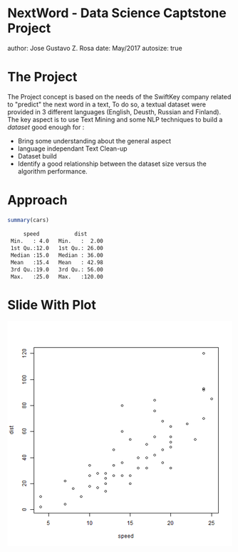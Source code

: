 NextWord - Data Science Captstone Project
========================================================
author: Jose Gustavo Z. Rosa
date: May/2017
autosize: true

The Project
========================================================
The Project concept is based on the needs of the SwiftKey company related to "predict" the next word in a text, To do so, a textual dataset were provided in 3 different languages (English, Deusth, Russian and Finland). The key aspect is to use Text Mining and some NLP techniques to build a *dataset* good enough for :  

- Bring some understanding about the general aspect  
- language independant Text Clean-up
- Dataset build
- Identify a good relationship between the dataset size versus the algorithm performance.

Approach
========================================================


```r
summary(cars)
```

```
     speed           dist       
 Min.   : 4.0   Min.   :  2.00  
 1st Qu.:12.0   1st Qu.: 26.00  
 Median :15.0   Median : 36.00  
 Mean   :15.4   Mean   : 42.98  
 3rd Qu.:19.0   3rd Qu.: 56.00  
 Max.   :25.0   Max.   :120.00  
```

Slide With Plot
========================================================

![plot of chunk unnamed-chunk-2](capstonepress-figure/unnamed-chunk-2-1.png)

